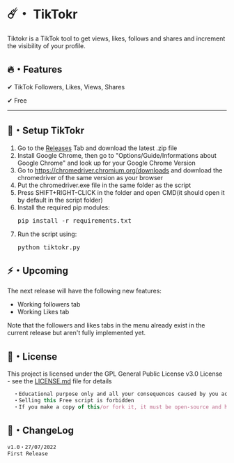 # ☄️・ TikTokr

Tiktokr is a TikTok tool to get views, likes, follows and shares and increment the visibility of your profile.

## 🔥・Features

✔ TikTok Followers, Likes, Views, Shares

✔ Free

---

## 🚀・Setup TikTokr

1. Go to the [Releases](https://github.com/ersignee/TikTokr/releases) Tab and download the latest .zip file
2. Install Google Chrome, then go to "Options/Guide/Informations about Google Chrome" and look up for your Google Chrome Version
3. Go to https://chromedriver.chromium.org/downloads and download the chromedriver of the same version as your browser
4. Put the chromedriver.exe file in the same folder as the script
5. Press SHIFT+RIGHT-CLICK in the folder and open CMD(it should open it by default in the script folder)
6. Install the required pip modules:
   <pre>pip install -r requirements.txt</pre>
7. Run the script using:
   <pre>python tiktokr.py</pre>

## ⚡️・Upcoming

The next release will have the following new features:
- Working followers tab
- Working Likes tab

Note that the followers and likes tabs in the menu already exist in the current release but aren't fully implemented yet.

## 📄・License

This project is licensed under the GPL General Public License v3.0 License - see the [LICENSE.md](./LICENSE) file for details
```js
  ・Educational purpose only and all your consequences caused by you actions is your responsibility
  ・Selling this Free script is forbidden
  ・If you make a copy of this/or fork it, it must be open-source and have credits linking to this repo
```

## 💭・ChangeLog

```diff
v1.0・27/07/2022
First Release
```
